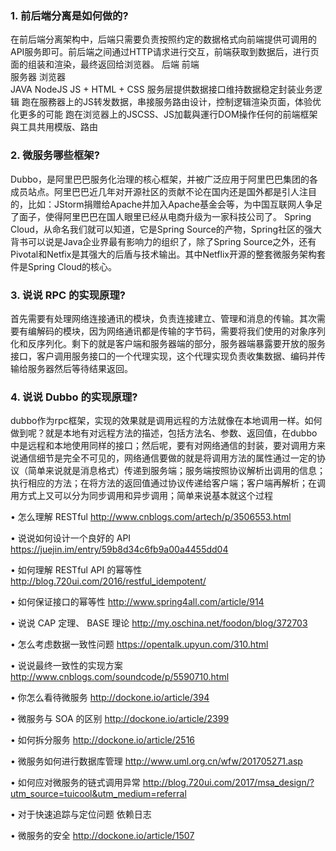 ### 1. 前后端分离是如何做的? 

在前后端分离架构中，后端只需要负责按照约定的数据格式向前端提供可调用的API服务即可。前后端之间通过HTTP请求进行交互，前端获取到数据后，进行页面的组装和渲染，最终返回给浏览器。	后端	前端	 
服务器	浏览器	 	
JAVA	NodeJS	JS + HTML + CSS	
服务层提供数据接口维持数据稳定封装业务逻辑	跑在服務器上的JS转发数据，串接服务路由设计，控制逻辑渲染页面，体验优化更多的可能	跑在浏览器上的JSCSS、JS加載與運行DOM操作任何的前端框架與工具共用模版、路由	

### 2. 微服务哪些框架?

Dubbo，是阿里巴巴服务化治理的核心框架，并被广泛应用于阿里巴巴集团的各成员站点。阿里巴巴近几年对开源社区的贡献不论在国内还是国外都是引人注目的，比如：JStorm捐赠给Apache并加入Apache基金会等，为中国互联网人争足了面子，使得阿里巴巴在国人眼里已经从电商升级为一家科技公司了。
Spring Cloud，从命名我们就可以知道，它是Spring Source的产物，Spring社区的强大背书可以说是Java企业界最有影响力的组织了，除了Spring Source之外，还有Pivotal和Netfix是其强大的后盾与技术输出。其中Netflix开源的整套微服务架构套件是Spring Cloud的核心。

### 3. 说说 RPC 的实现原理?

首先需要有处理网络连接通讯的模块，负责连接建立、管理和消息的传输。其次需要有编解码的模块，因为网络通讯都是传输的字节码，需要将我们使用的对象序列化和反序列化。剩下的就是客户端和服务器端的部分，服务器端暴露要开放的服务接口，客户调用服务接口的一个代理实现，这个代理实现负责收集数据、编码并传输给服务器然后等待结果返回。

### 4. 说说 Dubbo 的实现原理?

dubbo作为rpc框架，实现的效果就是调用远程的方法就像在本地调用一样。如何做到呢？就是本地有对远程方法的描述，包括方法名、参数、返回值，在dubbo中是远程和本地使用同样的接口；然后呢，要有对网络通信的封装，要对调用方来说通信细节是完全不可见的，网络通信要做的就是将调用方法的属性通过一定的协议（简单来说就是消息格式）传递到服务端；服务端按照协议解析出调用的信息；执行相应的方法；在将方法的返回值通过协议传递给客户端；客户端再解析；在调用方式上又可以分为同步调用和异步调用；简单来说基本就这个过程

•  怎么理解 RESTful
http://www.cnblogs.com/artech/p/3506553.html

•  说说如何设计一个良好的 API
https://juejin.im/entry/59b8d34c6fb9a00a4455dd04

•  如何理解 RESTful API 的幂等性
http://blog.720ui.com/2016/restful_idempotent/

•  如何保证接口的幂等性
http://www.spring4all.com/article/914

•  说说 CAP 定理、 BASE 理论
http://my.oschina.net/foodon/blog/372703

•  怎么考虑数据一致性问题
https://opentalk.upyun.com/310.html

•  说说最终一致性的实现方案
http://www.cnblogs.com/soundcode/p/5590710.html

•  你怎么看待微服务
http://dockone.io/article/394

•  微服务与 SOA 的区别
http://dockone.io/article/2399

•  如何拆分服务
http://dockone.io/article/2516

•  微服务如何进行数据库管理
http://www.uml.org.cn/wfw/201705271.asp

•  如何应对微服务的链式调用异常
http://blog.720ui.com/2017/msa_design/?utm_source=tuicool&utm_medium=referral

•  对于快速追踪与定位问题
依赖日志

•  微服务的安全
http://dockone.io/article/1507
